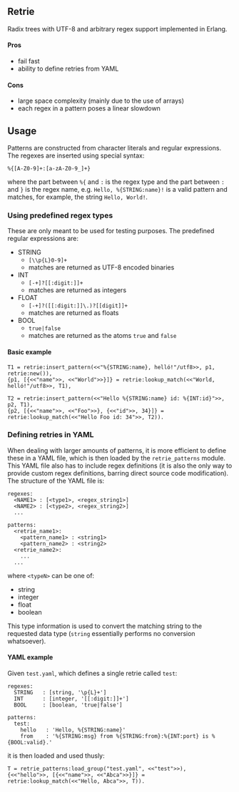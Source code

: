 ## Retrie
Radix trees with UTF-8 and arbitrary regex support implemented in Erlang.

#### Pros
- fail fast
- ability to define retries from YAML

#### Cons
- large space complexity (mainly due to the use of arrays)
- each regex in a pattern poses a linear slowdown

## Usage

Patterns are constructed from character literals and regular expressions. The regexes are inserted using special syntax:
```
%{[A-Z0-9]+:[a-zA-Z0-9_]+}
```
where the part between `%{` and `:` is the regex type and the part between `:` and `}` is the regex name, e.g. `Hello, %{STRING:name}!` is a valid pattern
and matches, for example, the string `Hello, World!`.

### Using predefined regex types
These are only meant to be used for testing purposes. The predefined regular expressions are:

- STRING
  - `[\\p{L}0-9]+`
  - matches are returned as UTF-8 encoded binaries
- INT
  - `[-+]?[[:digit:]]+`
  - matches are returned as integers
- FLOAT
  - `[-+]?([[:digit:]]\.)?[[digit]]+`
  - matches are returned as floats
- BOOL
  - `true|false`
  - matches are returned as the atoms `true` and `false`

#### Basic example

```
T1 = retrie:insert_pattern(<<"%{STRING:name}, helló!"/utf8>>, p1, retrie:new()),
{p1, [{<<"name">>, <<"World">>}]} = retrie:lookup_match(<<"World, helló!"/utf8>>, T1),
```
```
T2 = retrie:insert_pattern(<<"Hello %{STRING:name} id: %{INT:id}">>, p2, T1),
{p2, [{<<"name">>, <<"Foo">>}, {<<"id">>, 34}]} = retrie:lookup_match(<<"Hello Foo id: 34">>, T2)).
```

### Defining retries in YAML
When dealing with larger amounts of patterns, it is more efficient to define these in a YAML file, which is then loaded by the `retrie_patterns` module.
This YAML file also has to include regex definitions (it is also the only way to provide custom regex definitions, barring direct source code modification).
The structure of the YAML file is:
```
regexes:
  <NAME1> : [<type1>, <regex_string1>]
  <NAME2> : [<type2>, <regex_string2>]
  ...

patterns:
  <retrie_name1>:
    <pattern_name1> : <string1>
    <pattern_name2> : <string2>
  <retrie_name2>:
    ...
  ...
```
where `<typeN>` can be one of:
- string
- integer
- float
- boolean

This type information is used to convert the matching string to the requested data type (`string` essentially performs no conversion whatsoever).

#### YAML example
Given `test.yaml`, which defines a single retrie called `test`:
```
regexes:
  STRING   : [string, '\p{L}+']
  INT      : [integer, '[[:digit:]]+']
  BOOL     : [boolean, 'true|false']

patterns:
  test:
    hello   : 'Hello, %{STRING:name}'
    from    : '%{STRING:msg} from %{STRING:from}:%{INT:port} is %{BOOL:valid}.'
```
it is then loaded and used thusly:
```
T = retrie_patterns:load_group("test.yaml", <<"test">>),
{<<"hello">>, [{<<"name">>, <<"Abca">>}]} = retrie:lookup_match(<<"Hello, Abca">>, T)).
```